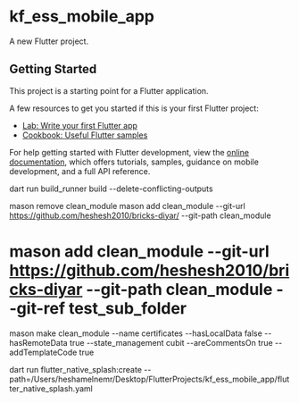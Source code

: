 # kf_ess_mobile_app

A new Flutter project.

## Getting Started

This project is a starting point for a Flutter application.

A few resources to get you started if this is your first Flutter project:

- [Lab: Write your first Flutter app](https://docs.flutter.dev/get-started/codelab)
- [Cookbook: Useful Flutter samples](https://docs.flutter.dev/cookbook)

For help getting started with Flutter development, view the
[online documentation](https://docs.flutter.dev/), which offers tutorials,
samples, guidance on mobile development, and a full API reference.

dart run build_runner build --delete-conflicting-outputs 


mason remove clean_module
mason add clean_module --git-url https://github.com/heshesh2010/bricks-diyar/ --git-path clean_module

# mason add clean_module --git-url https://github.com/heshesh2010/bricks-diyar --git-path clean_module --git-ref test_sub_folder




mason make clean_module --name certificates --hasLocalData false --hasRemoteData true --state_management cubit --areCommentsOn true --addTemplateCode true

dart run flutter_native_splash:create --path=/Users/heshamelnemr/Desktop/FlutterProjects/kf_ess_mobile_app/flutter_native_splash.yaml
